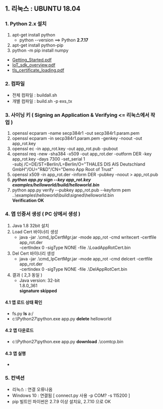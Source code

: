 ## 1. 리눅스 : **UBUNTU 18.04**
### 1. Python 2.x 설치 

  1. apt-get install python 
      - python --version ==> Python **2.7.17** 
  2. apt-get install python-pip
  3. python -m pip install numpy

- [Getting_Started.pdf](https://github.com/jefflee2022/Telit_IotSDK/blob/main/Getting_Started.pdf)
- [IoT_sdk_overview.pdf](uploads/aa9ea139690074195b6de17a7802f6a3/IoT_sdk_overview.pdf)
- [tls_certificate_loading.pdf](uploads/cdf7ed2862316075940ee273f997f6de/tls_certificate_loading.pdf)
### 2. 컴파일 
 - 전체 컴파일 : buildall.sh 
 - 개별 컴파일 : build.sh -p exs_tx 
### 3. 사이닝 키 ( Signing an Application & Verifying <= 리눅스에서 작업 )
 1. openssl ecparam -name secp384r1 -out secp384r1.param.pem
 2. openssl ecparam -in secp384r1.param.pem -genkey -noout -out app_rot.key
 3. openssl ec -in app_rot.key -out app_rot.pub -pubout
 4. openssl req -new -sha384 -x509 -out app_rot.der -outform DER -key app_rot.key -days 7300 -set_serial 1 <br>-subj /C=DE/ST=Berlin/L=Berlin/O="THALES DIS AIS Deutschland GmbH"/OU="R&D"/CN="Demo App Root of Trust"
 5. openssl x509 -in app_rot.der -inform DER -pubkey -noout > app_rot.pub
 6. **_python app.py sign --key app_rot.key examples/helloworld/build/helloworld.bin_**
 7. python app.py verify --pubkey app_rot.pub --keyform pem
..\examples\helloworld\build\signed\helloworld.bin<br>**Verification OK**

### 4. 앱 인증서 생성 ( PC 상에서 생성 ) 
  1. Java 1.8 32bit 설치 
  2. Load Cert 바이너리 생성 
      - java -jar .\cmd_IpCertMgr.jar -mode app_rot -cmd writecert -certfile app_rot.der<br> -certIndex 0 -sigType NONE -file .\LoadAppRotCert.bin
  3. Del Cert 바이너리 생성 
      - java -jar .\cmd_IpCertMgr.jar -mode app_rot -cmd delcert -certfile app_rot.der<br> -certindex 0 -sigType NONE -file .\DelAppRotCert.bin
  4. 결과 ( 2,3 동일 )
      - Java version: 32-bit<br>1.8.0_361<br>**signature skipped**

#### 4.1 앱 로드 상태 확인 
  - fs.py **ls** a:/
  - c:\Python27\python.exe  app.py **delete** helloworld

#### 4.2 앱 다운로드
  - c:\Python27\python.exe  app.py **download** .\comtcp.bin

#### 4.3 앱 실행
  - 


### 5. 컨넥션 
  - 리눅스 : 연결 오류나옴  
  - Windows 10 : 연결됨 [ connect.py 사용  -p COM? -s 115200 ]
  - pip 빌트인 파이썬은 2.7.9 이상 설치요, 2.7.10 으로 OK 
